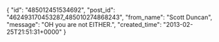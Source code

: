  {
   "id": "485012451534692",
   "post_id": "462493170453287_485010274868243",
   "from_name": "Scott Duncan",
   "message": "OH you are not EITHER.",
   "created_time": "2013-02-25T21:51:31+0000"
 }
